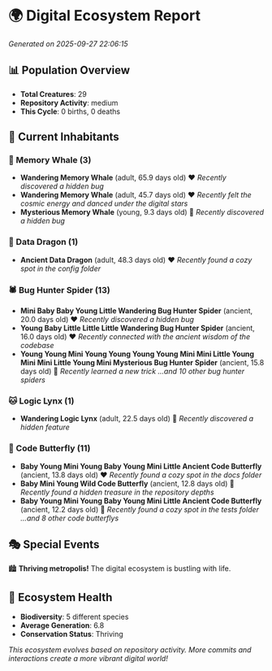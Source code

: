 # 🌍 Digital Ecosystem Report
*Generated on 2025-09-27 22:06:15*

## 📊 Population Overview
- **Total Creatures**: 29
- **Repository Activity**: medium
- **This Cycle**: 0 births, 0 deaths

## 👥 Current Inhabitants

### 🐋 Memory Whale (3)
- **Wandering Memory Whale** (adult, 65.9 days old) ❤️
  *Recently discovered a hidden bug*
- **Wandering Memory Whale** (adult, 45.7 days old) ❤️
  *Recently felt the cosmic energy and danced under the digital stars*
- **Mysterious Memory Whale** (young, 9.3 days old) 💚
  *Recently discovered a hidden bug*

### 🐉 Data Dragon (1)
- **Ancient Data Dragon** (adult, 48.3 days old) ❤️
  *Recently found a cozy spot in the config folder*

### 🕷️ Bug Hunter Spider (13)
- **Mini Baby Baby Young Little Wandering Bug Hunter Spider** (ancient, 20.0 days old) ❤️
  *Recently discovered a hidden bug*
- **Young Baby Little Little Little Wandering Bug Hunter Spider** (ancient, 16.0 days old) ❤️
  *Recently connected with the ancient wisdom of the codebase*
- **Young Young Mini Young Young Young Young Mini Mini Little Young Mini Mini Little Young Mini Mysterious Bug Hunter Spider** (ancient, 15.8 days old) 💛
  *Recently learned a new trick*
  *...and 10 other bug hunter spiders*

### 🐱 Logic Lynx (1)
- **Wandering Logic Lynx** (adult, 22.5 days old) 💚
  *Recently discovered a hidden feature*

### 🦋 Code Butterfly (11)
- **Baby Young Mini Young Baby Young Mini Little Ancient Code Butterfly** (ancient, 13.8 days old) ❤️
  *Recently found a cozy spot in the docs folder*
- **Baby Mini Young Wild Code Butterfly** (ancient, 12.8 days old) 💛
  *Recently found a hidden treasure in the repository depths*
- **Baby Young Mini Young Baby Young Mini Little Ancient Code Butterfly** (ancient, 12.2 days old) 💛
  *Recently found a cozy spot in the tests folder*
  *...and 8 other code butterflys*

## 🎭 Special Events

🏙️ **Thriving metropolis!** The digital ecosystem is bustling with life.

## 🔬 Ecosystem Health
- **Biodiversity**: 5 different species
- **Average Generation**: 6.8
- **Conservation Status**: Thriving

*This ecosystem evolves based on repository activity. More commits and interactions create a more vibrant digital world!*